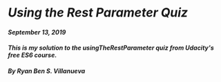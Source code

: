 # _Using the Rest Parameter Quiz_
#### _September 13, 2019_
#### _This is my solution to the usingTheRestParameter quiz from Udacity's free ES6 course._
#### _By Ryan Ben S. Villanueva_